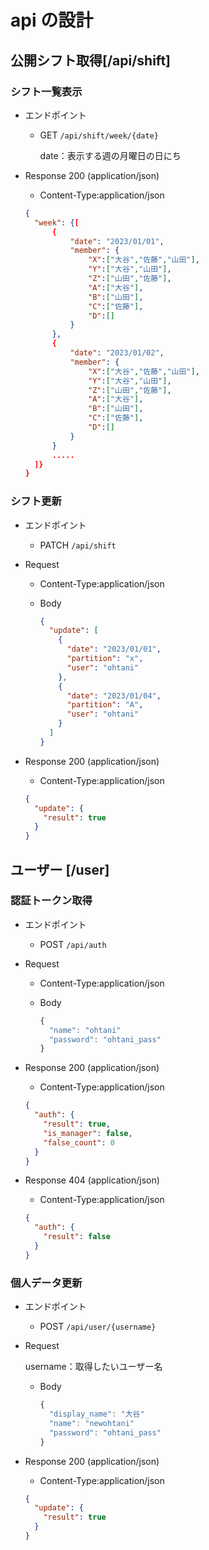 # api の設計

## 公開シフト取得[/api/shift]

### シフト一覧表示

- エンドポイント

  - GET `/api/shift/week/{date}`

    date：表示する週の月曜日の日にち

- Response 200 (application/json)

  - Content-Type:application/json

  ```json
  {
    "week": {[
        {
            "date": "2023/01/01",
            "member": {
                "X":["大谷","佐藤","山田"],
                "Y":["大谷","山田"],
                "Z":["山田","佐藤"],
                "A":["大谷"],
                "B":["山田"],
                "C":["佐藤"],
                "D":[]
            }
        },
        {
            "date": "2023/01/02",
            "member": {
                "X":["大谷","佐藤","山田"],
                "Y":["大谷","山田"],
                "Z":["山田","佐藤"],
                "A":["大谷"],
                "B":["山田"],
                "C":["佐藤"],
                "D":[]
            }
        }
        .....
    ]}
  }
  ```

### シフト更新

- エンドポイント

  - PATCH `/api/shift`

- Request

  - Content-Type:application/json

  - Body

    ```json
    {
      "update": [
        {
          "date": "2023/01/01",
          "partition": "x",
          "user": "ohtani"
        },
        {
          "date": "2023/01/04",
          "partition": "A",
          "user": "ohtani"
        }
      ]
    }
    ```

- Response 200 (application/json)

  - Content-Type:application/json

  ```json
  {
    "update": {
      "result": true
    }
  }
  ```

## ユーザー [/user]

### 認証トークン取得

- エンドポイント

  - POST `/api/auth`

- Request

  - Content-Type:application/json
  - Body

    ```js
    {
      "name": "ohtani"
      "password": "ohtani_pass"
    }
    ```

- Response 200 (application/json)

  - Content-Type:application/json

  ```json
  {
    "auth": {
      "result": true,
      "is_manager": false,
      "false_count": 0
    }
  }
  ```

- Response 404 (application/json)

  - Content-Type:application/json

  ```json
  {
    "auth": {
      "result": false
    }
  }
  ```

### 個人データ更新

- エンドポイント

  - POST `/api/user/{username}`

- Request

  username：取得したいユーザー名

  - Body

    ```js
    {
      "display_name": "大谷"
      "name": "newohtani"
      "password": "ohtani_pass"
    }
    ```

- Response 200 (application/json)

  - Content-Type:application/json

  ```json
  {
    "update": {
      "result": true
    }
  }
  ```

